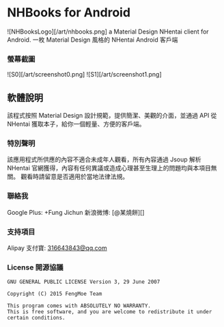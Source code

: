 # NHBooks for Android
![NHBooksLogo][/art/nhbooks.png]
a Material Design NHentai client for Android.
一枚 Material Design 風格的 NHentai Android 客戶端

### 螢幕截圖
![S0][/art/screenshot0.png]
![S1][/art/screenshot1.png]

## 軟體說明
該程式按照 Material Design 設計規範，提供簡潔、美觀的介面，並通過 API 從 NHentai 獲取本子，給你一個輕量、方便的客戶端。

### 特別聲明
該應用程式所供應的內容不適合未成年人觀看，所有內容通過 Jsoup 解析 NHentai 官網獲得，內容有任何異議或造成心理甚至生理上的問題均與本項目無關。
觀看時請留意是否適用於當地法律法規。

### 聯絡我

Google Plus: +Fung Jichun
新浪微博: [@某燒餅][]

### 支持項目

Alipay 支付寶: 316643843@qq.com

### License 開源協議

```
GNU GENERAL PUBLIC LICENSE Version 3, 29 June 2007

Copyright (C) 2015 FengMoe Team

This program comes with ABSOLUTELY NO WARRANTY.
This is free software, and you are welcome to redistribute it under certain conditions.
```
